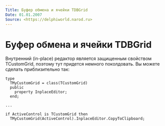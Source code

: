 ```yaml
---
Title: Буфер обмена и ячейки TDBGrid
Date: 01.01.2007
Source: <https://delphiworld.narod.ru>
---
```



Буфер обмена и ячейки TDBGrid
=============================

Внутренний (in-place) редактор является защищенным свойством
TCustomGrid, поэтому тут придется немного поколдовать. Вы можете сделать
приблизительно так:

    type
      TMyCustomGrid = class(TCustomGrid)
      public
        property InplaceEditor;
      end;
     
    ...
     
    if ActiveControl is TCustomGrid then
      TMyCustomGrid(ActiveControl).InplaceEditor.CopyToClipboard;

